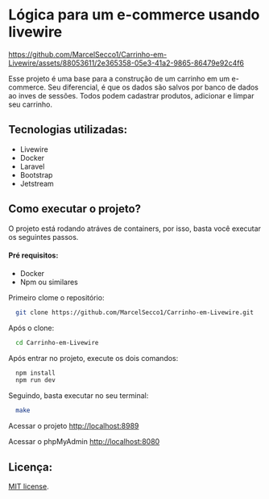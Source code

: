
# Lógica para um e-commerce usando livewire

https://github.com/MarcelSecco1/Carrinho-em-Livewire/assets/88053611/2e365358-05e3-41a2-9865-86479e92c4f6

Esse projeto é uma base para a construção de um carrinho em um e-commerce. Seu diferencial, é que os dados são salvos por banco de dados ao inves de sessões. Todos podem cadastrar produtos, adicionar e limpar seu carrinho.

## Tecnologias utilizadas:
-   Livewire
-   Docker
-   Laravel
-   Bootstrap
-   Jetstream

## Como executar o projeto?

O projeto está rodando atráves de containers, por isso, basta você executar os seguintes passos. 

#### Pré requisitos:
- Docker
- Npm ou similares

Primeiro clome o repositório:
```bash
  git clone https://github.com/MarcelSecco1/Carrinho-em-Livewire.git
```

Após o clone:
```bash
  cd Carrinho-em-Livewire
```

Após entrar no projeto, execute os dois comandos:
```bash
  npm install
  npm run dev
```

Seguindo, basta executar no seu terminal:

```bash
  make
```


Acessar o projeto
[http://localhost:8989](http://localhost:8989)

Acessar o phpMyAdmin
[http://localhost:8080](http://localhost:8080)


## Licença:

[MIT license](https://opensource.org/licenses/MIT).
